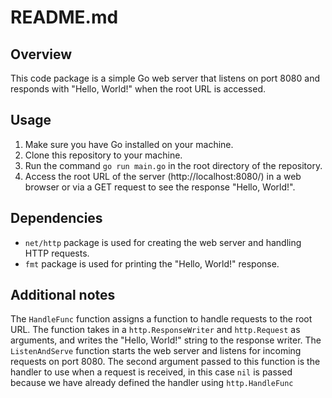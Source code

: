 # README.md

## Overview
This code package is a simple Go web server that listens on port 8080 and responds with "Hello, World!" when the root URL is accessed.

## Usage
1. Make sure you have Go installed on your machine.
2. Clone this repository to your machine.
3. Run the command `go run main.go` in the root directory of the repository.
4. Access the root URL of the server (http://localhost:8080/) in a web browser or via a GET request to see the response "Hello, World!".

## Dependencies
- `net/http` package is used for creating the web server and handling HTTP requests.
- `fmt` package is used for printing the "Hello, World!" response.

## Additional notes
The `HandleFunc` function assigns a function to handle requests to the root URL. The function takes in a `http.ResponseWriter` and `http.Request` as arguments, and writes the "Hello, World!" string to the response writer. The `ListenAndServe` function starts the web server and listens for incoming requests on port 8080. The second argument passed to this function is the handler to use when a request is received, in this case `nil` is passed because we have already defined the handler using `http.HandleFunc`
